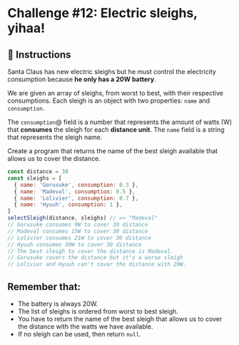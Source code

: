 # Challenge #12: Electric sleighs, yihaa!

## 📖 Instructions

Santa Claus has new electric sleighs but he must control the electricity consumption because **he only has a 20W battery**.

We are given an array of sleighs, from worst to best, with their respective consumptions. Each sleigh is an object with two properties: `name` and `consumption`.

The `consumption`@ field is a number that represents the amount of watts (W) that **consumes** the sleigh for each **distance unit**. The `name` field is a string that represents the sleigh name.

Create a program that returns the name of the best sleigh available that allows us to cover the distance.

```js
const distance = 30
const sleighs = [
  { name: 'Gorusuke', consumption: 0.3 },
  { name: 'Madeval', consumption: 0.5 },
  { name: 'Lolivier', consumption: 0.7 },
  { name: 'Hyuuh', consumption: 1 },
]
selectSleigh(distance, sleighs) // => "Madeval"
// Gorusuke consumes 9W to cover 30 distance
// Madeval consumes 15W to cover 30 distance
// Lolivier consumes 21W to cover 30 distance
// Hyuuh consumes 30W to cover 30 distance
// The best sleigh to cover the distance is Madeval.
// Gorusuke covers the distance but it's a worse sleigh
// Lolivier and Hyuuh can't cover the distance with 20W.
```

## Remember that:

- The battery is always 20W.
- The list of sleighs is ordered from worst to best sleigh.
- You have to return the name of the best sleigh that allows us to cover the distance with the watts we have available.
- If no sleigh can be used, then return `null`.
